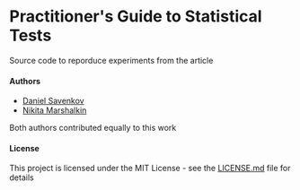 # Practitioner's Guide to Statistical Tests

Source code to reporduce experiments from the article

#### Authors

- [Daniel Savenkov](https://github.com/Danila89)
- [Nikita Marshalkin](https://github.com/marnikitta)

Both authors contributed equally to this work

#### License

This project is licensed under the MIT License - see the [LICENSE.md](LICENSE.md) file for details
